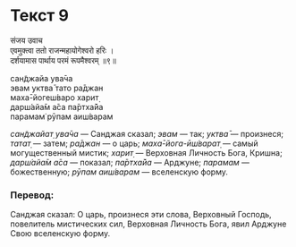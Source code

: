 # Текст 9

संजय उवाच  
एवमुक्त्वा ततो राजन्महायोगेश्वरो हरिः ।  
दर्शयामास पार्थाय परमं रूपमैश्वरम् ॥९॥

сан̃джайа ува̄ча  
эвам уктва̄ тато ра̄джан  
маха̄-йогеш́варо харит̣  
дарш́айа̄м а̄са па̄ртха̄йа  
парамам̇ рӯпам аиш́варам

_сан̃джайат̣ ува̄ча_ — Санджая сказал; _эвам_ — так; _уктва̄_ — произнеся; _татат̣_ — затем; _ра̄джан_ — о царь; _маха̄-йога-ӣш́варат̣_ — самый могущественный мистик; _харит̣_ — Верховная Личность Бога, Кришна; _дарш́айа̄м а̄са_ — показал; _па̄ртха̄йа_ — Арджуне; _парамам_ — божественную; _рӯпам аиш́варам_ — вселенскую форму.

### Перевод:

Санджая сказал: О царь, произнеся эти слова, Верховный Господь, повелитель мистических сил, Верховная Личность Бога, явил Арджуне Свою вселенскую форму.